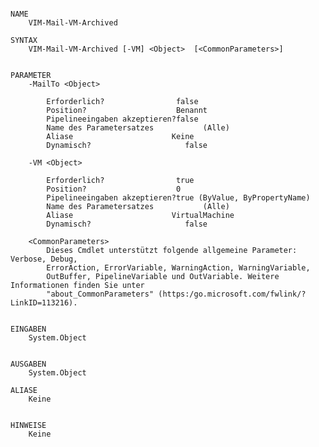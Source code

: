 ﻿```

NAME
    VIM-Mail-VM-Archived
    
SYNTAX
    VIM-Mail-VM-Archived [-VM] <Object>  [<CommonParameters>]
    
    
PARAMETER
    -MailTo <Object>
        
        Erforderlich?                false
        Position?                    Benannt
        Pipelineeingaben akzeptieren?false
        Name des Parametersatzes           (Alle)
        Aliase                      Keine
        Dynamisch?                     false
        
    -VM <Object>
        
        Erforderlich?                true
        Position?                    0
        Pipelineeingaben akzeptieren?true (ByValue, ByPropertyName)
        Name des Parametersatzes           (Alle)
        Aliase                      VirtualMachine
        Dynamisch?                     false
        
    <CommonParameters>
        Dieses Cmdlet unterstützt folgende allgemeine Parameter: Verbose, Debug,
        ErrorAction, ErrorVariable, WarningAction, WarningVariable,
        OutBuffer, PipelineVariable und OutVariable. Weitere Informationen finden Sie unter 
        "about_CommonParameters" (https:/go.microsoft.com/fwlink/?LinkID=113216). 
    
    
EINGABEN
    System.Object
    
    
AUSGABEN
    System.Object
    
ALIASE
    Keine
    

HINWEISE
    Keine



```

